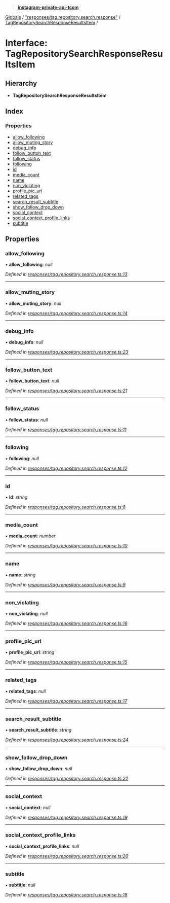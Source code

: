 > **[instagram-private-api-tcom](../README.md)**

[Globals](../README.md) / ["responses/tag.repository.search.response"](../modules/_responses_tag_repository_search_response_.md) / [TagRepositorySearchResponseResultsItem](_responses_tag_repository_search_response_.tagrepositorysearchresponseresultsitem.md) /

# Interface: TagRepositorySearchResponseResultsItem

## Hierarchy

* **TagRepositorySearchResponseResultsItem**

## Index

### Properties

* [allow_following](_responses_tag_repository_search_response_.tagrepositorysearchresponseresultsitem.md#allow_following)
* [allow_muting_story](_responses_tag_repository_search_response_.tagrepositorysearchresponseresultsitem.md#allow_muting_story)
* [debug_info](_responses_tag_repository_search_response_.tagrepositorysearchresponseresultsitem.md#debug_info)
* [follow_button_text](_responses_tag_repository_search_response_.tagrepositorysearchresponseresultsitem.md#follow_button_text)
* [follow_status](_responses_tag_repository_search_response_.tagrepositorysearchresponseresultsitem.md#follow_status)
* [following](_responses_tag_repository_search_response_.tagrepositorysearchresponseresultsitem.md#following)
* [id](_responses_tag_repository_search_response_.tagrepositorysearchresponseresultsitem.md#id)
* [media_count](_responses_tag_repository_search_response_.tagrepositorysearchresponseresultsitem.md#media_count)
* [name](_responses_tag_repository_search_response_.tagrepositorysearchresponseresultsitem.md#name)
* [non_violating](_responses_tag_repository_search_response_.tagrepositorysearchresponseresultsitem.md#non_violating)
* [profile_pic_url](_responses_tag_repository_search_response_.tagrepositorysearchresponseresultsitem.md#profile_pic_url)
* [related_tags](_responses_tag_repository_search_response_.tagrepositorysearchresponseresultsitem.md#related_tags)
* [search_result_subtitle](_responses_tag_repository_search_response_.tagrepositorysearchresponseresultsitem.md#search_result_subtitle)
* [show_follow_drop_down](_responses_tag_repository_search_response_.tagrepositorysearchresponseresultsitem.md#show_follow_drop_down)
* [social_context](_responses_tag_repository_search_response_.tagrepositorysearchresponseresultsitem.md#social_context)
* [social_context_profile_links](_responses_tag_repository_search_response_.tagrepositorysearchresponseresultsitem.md#social_context_profile_links)
* [subtitle](_responses_tag_repository_search_response_.tagrepositorysearchresponseresultsitem.md#subtitle)

## Properties

###  allow_following

• **allow_following**: *null*

*Defined in [responses/tag.repository.search.response.ts:13](https://github.com/cuonglnhust/instagram-private-api-tcom/blob/3e16058/src/responses/tag.repository.search.response.ts#L13)*

___

###  allow_muting_story

• **allow_muting_story**: *null*

*Defined in [responses/tag.repository.search.response.ts:14](https://github.com/cuonglnhust/instagram-private-api-tcom/blob/3e16058/src/responses/tag.repository.search.response.ts#L14)*

___

###  debug_info

• **debug_info**: *null*

*Defined in [responses/tag.repository.search.response.ts:23](https://github.com/cuonglnhust/instagram-private-api-tcom/blob/3e16058/src/responses/tag.repository.search.response.ts#L23)*

___

###  follow_button_text

• **follow_button_text**: *null*

*Defined in [responses/tag.repository.search.response.ts:21](https://github.com/cuonglnhust/instagram-private-api-tcom/blob/3e16058/src/responses/tag.repository.search.response.ts#L21)*

___

###  follow_status

• **follow_status**: *null*

*Defined in [responses/tag.repository.search.response.ts:11](https://github.com/cuonglnhust/instagram-private-api-tcom/blob/3e16058/src/responses/tag.repository.search.response.ts#L11)*

___

###  following

• **following**: *null*

*Defined in [responses/tag.repository.search.response.ts:12](https://github.com/cuonglnhust/instagram-private-api-tcom/blob/3e16058/src/responses/tag.repository.search.response.ts#L12)*

___

###  id

• **id**: *string*

*Defined in [responses/tag.repository.search.response.ts:8](https://github.com/cuonglnhust/instagram-private-api-tcom/blob/3e16058/src/responses/tag.repository.search.response.ts#L8)*

___

###  media_count

• **media_count**: *number*

*Defined in [responses/tag.repository.search.response.ts:10](https://github.com/cuonglnhust/instagram-private-api-tcom/blob/3e16058/src/responses/tag.repository.search.response.ts#L10)*

___

###  name

• **name**: *string*

*Defined in [responses/tag.repository.search.response.ts:9](https://github.com/cuonglnhust/instagram-private-api-tcom/blob/3e16058/src/responses/tag.repository.search.response.ts#L9)*

___

###  non_violating

• **non_violating**: *null*

*Defined in [responses/tag.repository.search.response.ts:16](https://github.com/cuonglnhust/instagram-private-api-tcom/blob/3e16058/src/responses/tag.repository.search.response.ts#L16)*

___

###  profile_pic_url

• **profile_pic_url**: *string*

*Defined in [responses/tag.repository.search.response.ts:15](https://github.com/cuonglnhust/instagram-private-api-tcom/blob/3e16058/src/responses/tag.repository.search.response.ts#L15)*

___

###  related_tags

• **related_tags**: *null*

*Defined in [responses/tag.repository.search.response.ts:17](https://github.com/cuonglnhust/instagram-private-api-tcom/blob/3e16058/src/responses/tag.repository.search.response.ts#L17)*

___

###  search_result_subtitle

• **search_result_subtitle**: *string*

*Defined in [responses/tag.repository.search.response.ts:24](https://github.com/cuonglnhust/instagram-private-api-tcom/blob/3e16058/src/responses/tag.repository.search.response.ts#L24)*

___

###  show_follow_drop_down

• **show_follow_drop_down**: *null*

*Defined in [responses/tag.repository.search.response.ts:22](https://github.com/cuonglnhust/instagram-private-api-tcom/blob/3e16058/src/responses/tag.repository.search.response.ts#L22)*

___

###  social_context

• **social_context**: *null*

*Defined in [responses/tag.repository.search.response.ts:19](https://github.com/cuonglnhust/instagram-private-api-tcom/blob/3e16058/src/responses/tag.repository.search.response.ts#L19)*

___

###  social_context_profile_links

• **social_context_profile_links**: *null*

*Defined in [responses/tag.repository.search.response.ts:20](https://github.com/cuonglnhust/instagram-private-api-tcom/blob/3e16058/src/responses/tag.repository.search.response.ts#L20)*

___

###  subtitle

• **subtitle**: *null*

*Defined in [responses/tag.repository.search.response.ts:18](https://github.com/cuonglnhust/instagram-private-api-tcom/blob/3e16058/src/responses/tag.repository.search.response.ts#L18)*